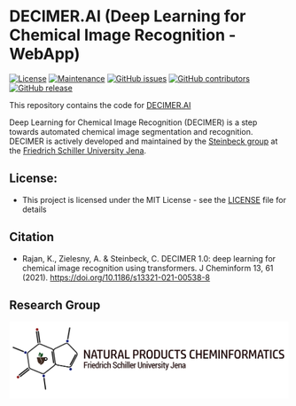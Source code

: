 # DECIMER.AI (Deep Learning for Chemical Image Recognition - WebApp)

[![License](https://img.shields.io/badge/License-MIT%202.0-blue.svg)](https://opensource.org/licenses/MIT)
[![Maintenance](https://img.shields.io/badge/Maintained%3F-yes-blue.svg)](https://GitHub.com/OBrink/DECIMER_Web/graphs/commit-activity)
[![GitHub issues](https://img.shields.io/github/issues/OBrink/DECIMER_Web.svg)](https://GitHub.com/OBrink/DECIMER_Web/issues/)
[![GitHub contributors](https://img.shields.io/github/contributors/OBrink/DECIMER_Web.svg)](https://GitHub.com/OBrink/DECIMER_Web/graphs/contributors/)
[![GitHub release](https://img.shields.io/github/release/OBrink/DECIMER_Web.svg)](https://GitHub.com/OBrink/DECIMER_Web/releases/)


This repository contains the code for [DECIMER.AI](https://decimer.ai)

Deep Learning for Chemical Image Recognition (DECIMER) is a step towards automated chemical image segmentation and recognition. DECIMER is actively developed and maintained by the [Steinbeck group](https://cheminf.uni-jena.de/) at the [Friedrich Schiller University Jena](https://www.uni-jena.de/).



## License:
- This project is licensed under the MIT License - see the [LICENSE](https://raw.githubusercontent.com/Kohulan/DECIMER-Image_Transformer/master/LICENSE?token=AHKLIF3EULMCUKCFUHIPBMDARSMDO) file for details

## Citation

- Rajan, K., Zielesny, A. & Steinbeck, C. DECIMER 1.0: deep learning for chemical image recognition using transformers. J Cheminform 13, 61 (2021). https://doi.org/10.1186/s13321-021-00538-8


## Research Group
[![GitHub Logo](https://github.com/Kohulan/DECIMER-Image-to-SMILES/blob/master/assets/CheminfGit.png)](https://cheminf.uni-jena.de)